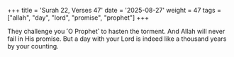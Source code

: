 +++
title = 'Surah 22, Verses 47'
date = '2025-08-27'
weight = 47
tags = ["allah", "day", "lord", "promise", "prophet"]
+++

They challenge you ˹O Prophet˺ to hasten the torment. And Allah will never fail in His promise. But a day with your Lord is indeed like a thousand years by your counting.